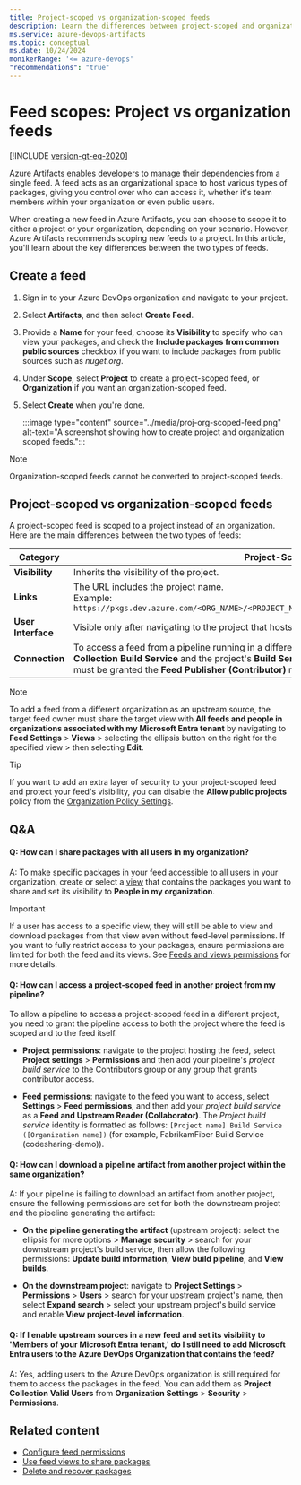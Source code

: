 ```yaml
---
title: Project-scoped vs organization-scoped feeds
description: Learn the differences between project-scoped and organization-scoped feeds in Azure Artifacts.
ms.service: azure-devops-artifacts
ms.topic: conceptual
ms.date: 10/24/2024
monikerRange: '<= azure-devops'
"recommendations": "true"
---
```


# Feed scopes: Project vs organization feeds

[!INCLUDE [version-gt-eq-2020](../../includes/version-gt-eq-2020.md)]

Azure Artifacts enables developers to manage their dependencies from a single feed. A feed acts as an organizational space to host various types of packages, giving you control over who can access it, whether it's team members within your organization or even public users.

When creating a new feed in Azure Artifacts, you can choose to scope it to either a project or your organization, depending on your scenario. However, Azure Artifacts recommends scoping new feeds to a project. In this article, you'll learn about the key differences between the two types of feeds.

## Create a feed

1. Sign in to your Azure DevOps organization and navigate to your project.

1. Select **Artifacts**, and then select **Create Feed**.

1. Provide a **Name** for your feed, choose its **Visibility** to specify who can view your packages, and check the **Include packages from common public sources** checkbox if you want to include packages from public sources such as *nuget.org*.

1. Under **Scope**, select **Project** to create a project-scoped feed, or **Organization** if you want an organization-scoped feed.

1. Select **Create** when you're done.

    :::image type="content" source="../media/proj-org-scoped-feed.png" alt-text="A screenshot showing how to create project and organization scoped feeds.":::

> [!NOTE]
> Organization-scoped feeds cannot be converted to project-scoped feeds.

## Project-scoped vs organization-scoped feeds

A project-scoped feed is scoped to a project instead of an organization. Here are the main differences between the two types of feeds:

| **Category**      | **Project-Scoped Feed**                                                                                      | **Organization-Scoped Feed**                                                      |
|-------------------|--------------------------------------------------------------------------------------------------------------|-----------------------------------------------------------------------------------|
| **Visibility**    | Inherits the visibility of the project.                                                                       | Always private by default.                                                        |
| **Links**         | The URL includes the project name.<br>Example: `https://pkgs.dev.azure.com/<ORG_NAME>/<PROJECT_NAME>/_packaging/<FEED_NAME>/nuget/v3/index.json` | The URL does not include a project.<br>Example: `https://pkgs.dev.azure.com/<ORG_NAME>/_packaging/<FEED_NAME>/nuget/v3/index.json` |
| **User Interface**| Visible only after navigating to the project that hosts the feed.                                              | Always available from the feeds dropdown menu.                                     |
| **Connection**    | To access a feed from a pipeline running in a different project within the same organization, the **Project Collection Build Service** and the project's **Build Service** identity of the project running the pipeline must be granted the **Feed Publisher (Contributor)** role in feed settings. | You only need to assign the **Project Collection Build Service** the **Feed Publisher (Contributor)** role in feed settings. |

> [!NOTE]
> To add a feed from a different organization as an upstream source, the target feed owner must share the target view with **All feeds and people in organizations associated with my Microsoft Entra tenant** by navigating to **Feed Settings** > **Views** > selecting the ellipsis button on the right for the specified view > then selecting **Edit**.

> [!TIP]
> If you want to add an extra layer of security to your project-scoped feed and protect your feed's visibility, you can disable the **Allow public projects** policy from the [Organization Policy Settings](../../organizations/accounts/change-application-access-policies.md).

## Q&A

#### Q: How can I share packages with all users in my organization?

A: To make specific packages in your feed accessible to all users in your organization, create or select a [view](views.md) that contains the packages you want to share and  set its visibility to **People in my organization**.

> [!IMPORTANT]
> If a user has access to a specific view, they will still be able to view and download packages from that view even without feed-level permissions.
> If you want to fully restrict access to your packages, ensure permissions are limited for both the feed and its views. See [Feeds and views permissions](feed-permissions.md) for more details.

#### Q: How can I access a project-scoped feed in another project from my pipeline?

To allow a pipeline to access a project-scoped feed in a different project, you need to grant the pipeline access to both the project where the feed is scoped and to the feed itself.

- **Project permissions**: navigate to the project hosting the feed, select **Project settings** > **Permissions** and then add your pipeline's *project build service* to the Contributors group or any group that grants contributor access.

- **Feed permissions**: navigate to the feed you want to access, select  **Settings** > **Feed permissions**, and then add your *project build service* as a **Feed and Upstream Reader (Collaborator)**. The *Project build service* identity is formatted as follows: `[Project name] Build Service ([Organization name])` (for example, FabrikamFiber Build Service (codesharing-demo)).

#### Q: How can I download a pipeline artifact from another project within the same organization?

A: If your pipeline is failing to download an artifact from another project, ensure the following permissions are set for both the downstream project and the pipeline generating the artifact:

- **On the pipeline generating the artifact** (upstream project): select the ellipsis for more options > **Manage security** > search for your downstream project's build service, then allow the following permissions: **Update build information**, **View build pipeline**, and **View builds**.

- **On the downstream project**: navigate to **Project Settings** > **Permissions** > **Users** > search for your upstream project's name, then select **Expand search** > select your upstream project's build service and enable **View project-level information**.

#### Q: If I enable upstream sources in a new feed and set its visibility to 'Members of your Microsoft Entra tenant,' do I still need to add Microsoft Entra users to the Azure DevOps Organization that contains the feed?

A: Yes, adding users to the Azure DevOps organization is still required for them to access the packages in the feed. You can add them as **Project Collection Valid Users** from **Organization Settings** > **Security** > **Permissions**.

## Related content

- [Configure feed permissions](./feed-permissions.md)
- [Use feed views to share packages](./views.md)
- [Delete and recover packages](../how-to/delete-and-recover-packages.md)
